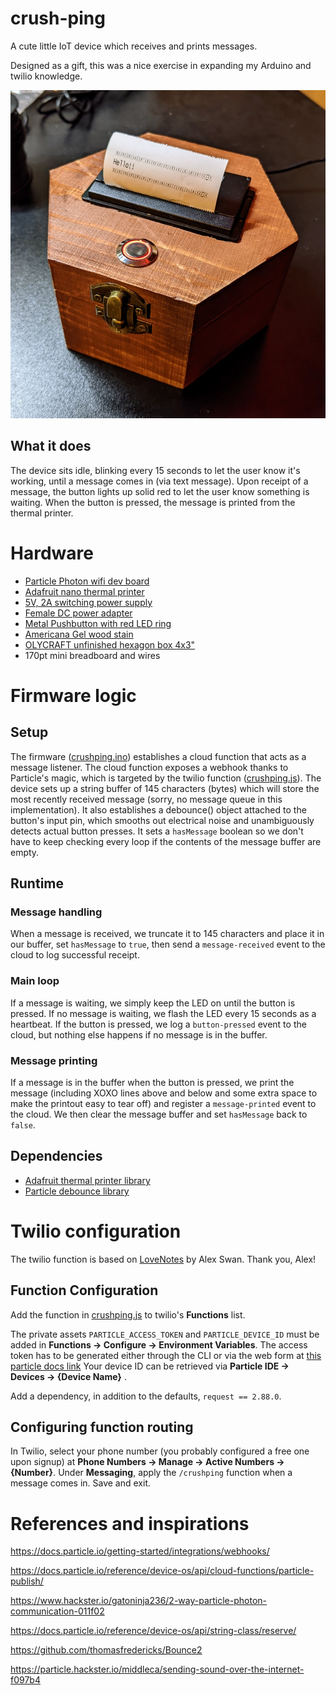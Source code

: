 # crush-ping
A cute little IoT device which receives and prints messages.

Designed as a gift, this was a nice exercise in expanding my Arduino and twilio knowledge.

![Crushping final form](images/crushping_final.jpg)

## What it does
The device sits idle, blinking every 15 seconds to let the user know it's working, until a message comes in (via text message). Upon receipt of a message, the button lights up solid red to let the user know something is waiting. When the button is pressed, the message is printed from the thermal printer.

# Hardware
- [Particle Photon wifi dev board](https://store.particle.io/products/photon)
- [Adafruit nano thermal printer](https://www.adafruit.com/product/2752)
- [5V, 2A switching power supply](https://www.adafruit.com/product/276)
- [Female DC power adapter](https://www.adafruit.com/product/368)
- [Metal Pushbutton with red LED ring](https://www.adafruit.com/product/559)
- [Americana Gel wood stain](https://www.amazon.com/gp/product/B09HN96TCD)
- [OLYCRAFT unfinished hexagon box 4x3"](https://www.amazon.com/gp/product/B08HLVL9T4/)
- 170pt mini breadboard and wires

# Firmware logic
## Setup
The firmware ([crushping.ino](particle/crushping.ino)) establishes a cloud function that acts as a message listener. The cloud function exposes a webhook thanks to Particle's magic, which is targeted by the twilio function ([crushping.js](twilio/crushping.js)). The device sets up a string buffer of 145 characters (bytes) which will store the most recently received message (sorry, no message queue in this implementation). It also establishes a debounce() object attached to the button's input pin, which smooths out electrical noise and unambiguously detects actual button presses. It sets a `hasMessage` boolean so we don't have to keep checking every loop if the contents of the message buffer are empty.
## Runtime
### Message handling
When a message is received, we truncate it to 145 characters and place it in our buffer, set `hasMessage` to `true`, then send a `message-received` event to the cloud to log successful receipt. 
### Main loop
If a message is waiting, we simply keep the LED on until the button is pressed. If no message is waiting, we flash the LED every 15 seconds as a heartbeat. If the button is pressed, we log a `button-pressed` event to the cloud, but nothing else happens if no message is in the buffer.
### Message printing
If a message is in the buffer when the button is pressed, we print the message (including XOXO lines above and below and some extra space to make the printout easy to tear off) and register a `message-printed` event to the cloud. We then clear the message buffer and set `hasMessage` back to `false`.
## Dependencies
- [Adafruit thermal printer library](https://github.com/adafruit/Adafruit-Thermal-Printer-Library)
- [Particle debounce library](https://docs.particle.io/reference/device-os/libraries/d/Debounce/)

# Twilio configuration
The twilio function is based on [LoveNotes](https://particle.hackster.io/boldbigflank/love-notes-37be49) by Alex Swan. Thank you, Alex! 

## Function Configuration
Add the function in [crushping.js](twilio/crushping.js) to twilio's **Functions** list. 

The private assets `PARTICLE_ACCESS_TOKEN` and `PARTICLE_DEVICE_ID` must be added in **Functions -> Configure -> Environment Variables**. The access token has to be generated either through the CLI or via the web form at [this particle docs link](https://docs.particle.io/reference/cloud-apis/access-tokens/) Your device ID can be retrieved via **Particle IDE -> Devices -> {Device Name}** .  

Add a dependency, in addition to the defaults, `request == 2.88.0`.

## Configuring function routing
In Twilio, select your phone number (you probably configured a free one upon signup) at **Phone Numbers -> Manage -> Active Numbers -> {Number}**. Under **Messaging**, apply the `/crushping` function when a message comes in. Save and exit.

# References and inspirations
https://docs.particle.io/getting-started/integrations/webhooks/

https://docs.particle.io/reference/device-os/api/cloud-functions/particle-publish/

https://www.hackster.io/gatoninja236/2-way-particle-photon-communication-011f02

https://docs.particle.io/reference/device-os/api/string-class/reserve/

https://github.com/thomasfredericks/Bounce2

https://particle.hackster.io/middleca/sending-sound-over-the-internet-f097b4
